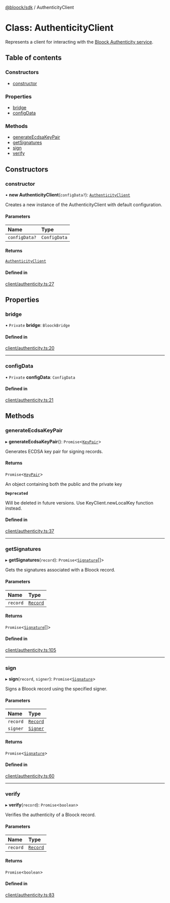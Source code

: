 [@bloock/sdk](../index.md) / AuthenticityClient

# Class: AuthenticityClient

Represents a client for interacting with the [Bloock Authenticity service](https://dashboard.bloock.com/login).

## Table of contents

### Constructors

- [constructor](AuthenticityClient.md#constructor)

### Properties

- [bridge](AuthenticityClient.md#bridge)
- [configData](AuthenticityClient.md#configdata)

### Methods

- [generateEcdsaKeyPair](AuthenticityClient.md#generateecdsakeypair)
- [getSignatures](AuthenticityClient.md#getsignatures)
- [sign](AuthenticityClient.md#sign)
- [verify](AuthenticityClient.md#verify)

## Constructors

### constructor

• **new AuthenticityClient**(`configData?`): [`AuthenticityClient`](AuthenticityClient.md)

Creates a new instance of the AuthenticityClient with default configuration.

#### Parameters

| Name | Type |
| :------ | :------ |
| `configData?` | `ConfigData` |

#### Returns

[`AuthenticityClient`](AuthenticityClient.md)

#### Defined in

[client/authenticity.ts:27](https://github.com/bloock/bloock-sdk/blob/edef30d6/languages/js/src/client/authenticity.ts#L27)

## Properties

### bridge

• `Private` **bridge**: `BloockBridge`

#### Defined in

[client/authenticity.ts:20](https://github.com/bloock/bloock-sdk/blob/edef30d6/languages/js/src/client/authenticity.ts#L20)

___

### configData

• `Private` **configData**: `ConfigData`

#### Defined in

[client/authenticity.ts:21](https://github.com/bloock/bloock-sdk/blob/edef30d6/languages/js/src/client/authenticity.ts#L21)

## Methods

### generateEcdsaKeyPair

▸ **generateEcdsaKeyPair**(): `Promise`\<[`KeyPair`](KeyPair.md)\>

Generates ECDSA key pair for signing records.

#### Returns

`Promise`\<[`KeyPair`](KeyPair.md)\>

An object containing both the public and the private key

**`Deprecated`**

Will be deleted in future versions. Use KeyClient.newLocalKey function instead.

#### Defined in

[client/authenticity.ts:37](https://github.com/bloock/bloock-sdk/blob/edef30d6/languages/js/src/client/authenticity.ts#L37)

___

### getSignatures

▸ **getSignatures**(`record`): `Promise`\<[`Signature`](Signature.md)[]\>

Gets the signatures associated with a Bloock record.

#### Parameters

| Name | Type |
| :------ | :------ |
| `record` | [`Record`](Record.md) |

#### Returns

`Promise`\<[`Signature`](Signature.md)[]\>

#### Defined in

[client/authenticity.ts:105](https://github.com/bloock/bloock-sdk/blob/edef30d6/languages/js/src/client/authenticity.ts#L105)

___

### sign

▸ **sign**(`record`, `signer`): `Promise`\<[`Signature`](Signature.md)\>

Signs a Bloock record using the specified signer.

#### Parameters

| Name | Type |
| :------ | :------ |
| `record` | [`Record`](Record.md) |
| `signer` | [`Signer`](Signer.md) |

#### Returns

`Promise`\<[`Signature`](Signature.md)\>

#### Defined in

[client/authenticity.ts:60](https://github.com/bloock/bloock-sdk/blob/edef30d6/languages/js/src/client/authenticity.ts#L60)

___

### verify

▸ **verify**(`record`): `Promise`\<`boolean`\>

Verifies the authenticity of a Bloock record.

#### Parameters

| Name | Type |
| :------ | :------ |
| `record` | [`Record`](Record.md) |

#### Returns

`Promise`\<`boolean`\>

#### Defined in

[client/authenticity.ts:83](https://github.com/bloock/bloock-sdk/blob/edef30d6/languages/js/src/client/authenticity.ts#L83)
